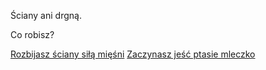 Ściany ani drgną.

Co robisz?

[Rozbijasz ściany siłą mięśni](miesnie.md)
[Zaczynasz jeść ptasie mleczko](jedzenie/jedzenie.md)
